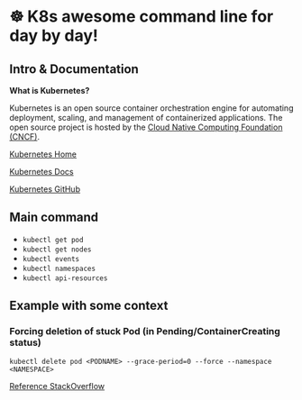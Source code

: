 # ☸️  K8s awesome command line for day by day!

## Intro & Documentation

**What is Kubernetes?**

Kubernetes is an open source container orchestration engine for automating deployment, scaling, and management of containerized applications. The open source project is hosted by the [Cloud Native Computing Foundation (CNCF)](https://www.cncf.io/).

[Kubernetes Home](https://kubernetes.io/)

[Kubernetes Docs](https://kubernetes.io/docs/home/)

[Kubernetes GitHub](https://github.com/kubernetes/kubernetes)

## Main command
+ `kubectl get pod`
+ `kubectl get nodes`
+ `kubectl events`
+ `kubectl namespaces`
+ `kubectl api-resources`


## Example with some context

### Forcing deletion of stuck Pod (in Pending/ContainerCreating status)

`kubectl delete pod <PODNAME> --grace-period=0 --force --namespace <NAMESPACE>`

[Reference StackOverflow](https://stackoverflow.com/questions/35453792/pods-stuck-in-terminating-status)




